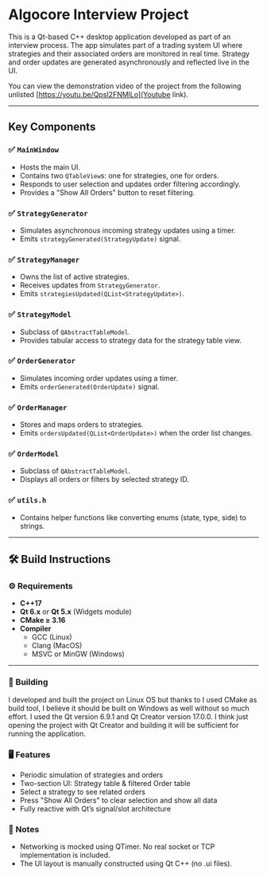 # Algocore Interview Project

This is a Qt-based C++ desktop application developed as part of an interview process. The app simulates part of a trading system UI where strategies and their associated orders are monitored in real time. Strategy and order updates are generated asynchronously and reflected live in the UI.

You can view the demonstration video of the project from the following unlisted [https://youtu.be/QpsI2FNMlLo](Youtube link).

---

## Key Components

### ✅ `MainWindow`
- Hosts the main UI.
- Contains two `QTableView`s: one for strategies, one for orders.
- Responds to user selection and updates order filtering accordingly.
- Provides a "Show All Orders" button to reset filtering.

### ✅ `StrategyGenerator`
- Simulates asynchronous incoming strategy updates using a timer.
- Emits `strategyGenerated(StrategyUpdate)` signal.

### ✅ `StrategyManager`
- Owns the list of active strategies.
- Receives updates from `StrategyGenerator`.
- Emits `strategiesUpdated(QList<StrategyUpdate>)`.

### ✅ `StrategyModel`
- Subclass of `QAbstractTableModel`.
- Provides tabular access to strategy data for the strategy table view.

### ✅ `OrderGenerator`
- Simulates incoming order updates using a timer.
- Emits `orderGenerated(OrderUpdate)` signal.

### ✅ `OrderManager`
- Stores and maps orders to strategies.
- Emits `ordersUpdated(QList<OrderUpdate>)` when the order list changes.

### ✅ `OrderModel`
- Subclass of `QAbstractTableModel`.
- Displays all orders or filters by selected strategy ID.

### ✅ `utils.h`
- Contains helper functions like converting enums (state, type, side) to strings.

---

## 🛠️ Build Instructions

### ⚙️ Requirements

- **C++17**
- **Qt 6.x** or **Qt 5.x** (Widgets module)
- **CMake ≥ 3.16**
- **Compiler**
  - GCC (Linux)
  - Clang (MacOS)
  - MSVC or MinGW (Windows)

---

### 🐧 Building

I developed and built the project on Linux OS but thanks to I used CMake as build tool, I believe it should be built on Windows as well without so much effort. I used the Qt version 6.9.1 and Qt Creator version 17.0.0. I think just opening the project with Qt Creator and building it will be sufficient for running the application.

### 🖥️ Features

- Periodic simulation of strategies and orders
- Two-section UI: Strategy table & filtered Order table
- Select a strategy to see related orders
- Press "Show All Orders" to clear selection and show all data
- Fully reactive with Qt’s signal/slot architecture

### 🚧 Notes
- Networking is mocked using QTimer. No real socket or TCP implementation is included.
- The UI layout is manually constructed using Qt C++ (no .ui files).